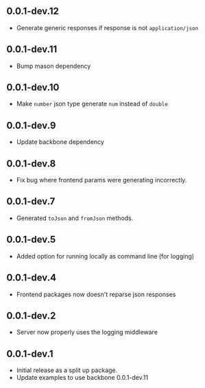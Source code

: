 ## 0.0.1-dev.12

- Generate generic responses if response is not `application/json`

## 0.0.1-dev.11

- Bump mason dependency

## 0.0.1-dev.10

- Make `number` json type generate `num` instead of `double`

## 0.0.1-dev.9

- Update backbone dependency

## 0.0.1-dev.8

- Fix bug where frontend params were generating incorrectly.

## 0.0.1-dev.7

- Generated `toJson` and `fromJson` methods.

## 0.0.1-dev.5

- Added option for running locally as command line (for logging)

## 0.0.1-dev.4

- Frontend packages now doesn't reparse json responses

## 0.0.1-dev.2

- Server now properly uses the logging middleware

## 0.0.1-dev.1

- Initial release as a split up package.
- Update examples to use backbone 0.0.1-dev.11
